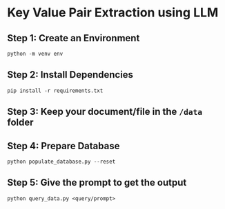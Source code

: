 # Key Value Pair Extraction using LLM

## Step 1: Create an Environment
```
python -m venv env
```

## Step 2: Install Dependencies
```
pip install -r requirements.txt
```

## Step 3: Keep your document/file in the `/data` folder

## Step 4: Prepare Database
```
python populate_database.py --reset
```

## Step 5: Give the prompt to get the output
```
python query_data.py <query/prompt>
```
